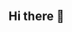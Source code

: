 ## Hi there 👋

<!--
**czamoracarreon/czamoracarreon** is a ✨ _special_ ✨ repository because its `README.md` (this file) appears on your GitHub profile.

Here are some ideas to get you started:

- 🔭 I’m currently working as a graphic freelance designer...
- 🌱 I’m currently learning coding at TecnolochicasPro bootcamp...
- 💬 Ask me about my pets Blue and Florence
- 📫 How to reach me: ...
- 😄 Pronouns: She/ Her
- ⚡ Fun fact: I'm into portrait photography
-->
